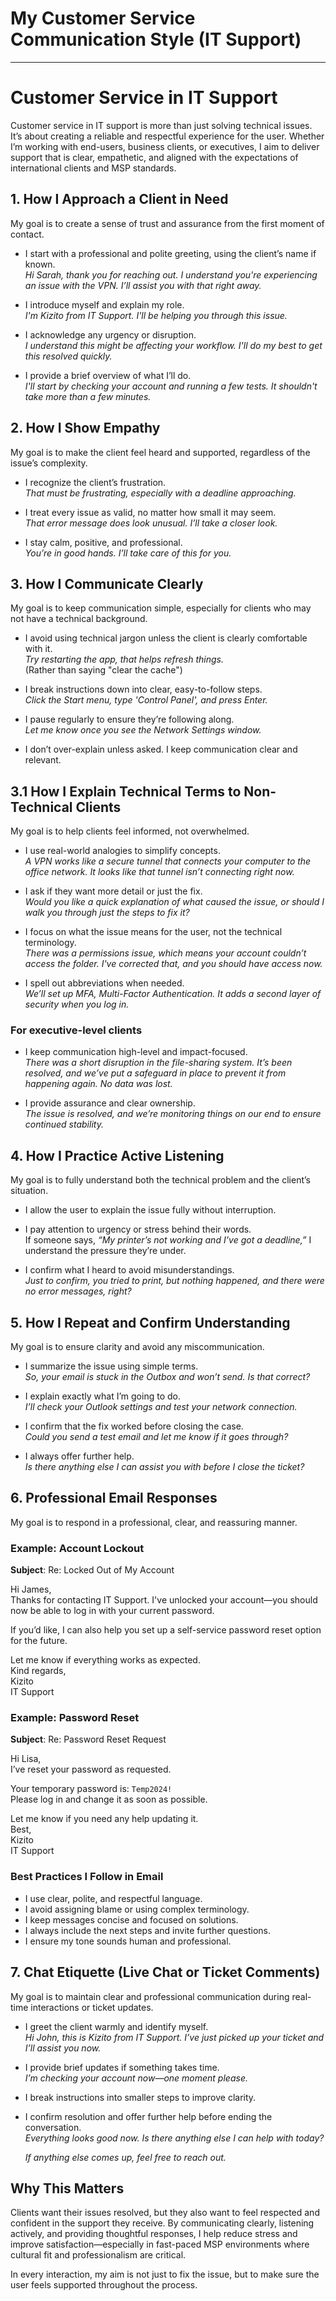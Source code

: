 # My Customer Service Communication Style (IT Support)

---
# Customer Service in IT Support

Customer service in IT support is more than just solving technical issues. It’s about creating a reliable and respectful experience for the user. Whether I’m working with end-users, business clients, or executives, I aim to deliver support that is clear, empathetic, and aligned with the expectations of international clients and MSP standards.

## 1. How I Approach a Client in Need

My goal is to create a sense of trust and assurance from the first moment of contact.

- I start with a professional and polite greeting, using the client’s name if known.  
  *Hi Sarah, thank you for reaching out. I understand you're experiencing an issue with the VPN. I’ll assist you with that right away.*

- I introduce myself and explain my role.  
  *I'm Kizito from IT Support. I'll be helping you through this issue.*

- I acknowledge any urgency or disruption.  
  *I understand this might be affecting your workflow. I'll do my best to get this resolved quickly.*

- I provide a brief overview of what I’ll do.  
  *I'll start by checking your account and running a few tests. It shouldn't take more than a few minutes.*

## 2. How I Show Empathy

My goal is to make the client feel heard and supported, regardless of the issue’s complexity.

- I recognize the client’s frustration.  
  *That must be frustrating, especially with a deadline approaching.*

- I treat every issue as valid, no matter how small it may seem.  
  *That error message does look unusual. I’ll take a closer look.*

- I stay calm, positive, and professional.  
  *You’re in good hands. I’ll take care of this for you.*

## 3. How I Communicate Clearly

My goal is to keep communication simple, especially for clients who may not have a technical background.

- I avoid using technical jargon unless the client is clearly comfortable with it.  
  *Try restarting the app, that helps refresh things.*  
  (Rather than saying "clear the cache")

- I break instructions down into clear, easy-to-follow steps.  
  *Click the Start menu, type 'Control Panel', and press Enter.*

- I pause regularly to ensure they’re following along.  
  *Let me know once you see the Network Settings window.*

- I don’t over-explain unless asked. I keep communication clear and relevant.

## 3.1 How I Explain Technical Terms to Non-Technical Clients

My goal is to help clients feel informed, not overwhelmed.

- I use real-world analogies to simplify concepts.  
  *A VPN works like a secure tunnel that connects your computer to the office network. It looks like that tunnel isn’t connecting right now.*

- I ask if they want more detail or just the fix.  
  *Would you like a quick explanation of what caused the issue, or should I walk you through just the steps to fix it?*

- I focus on what the issue means for the user, not the technical terminology.  
  *There was a permissions issue, which means your account couldn’t access the folder. I've corrected that, and you should have access now.*

- I spell out abbreviations when needed.  
  *We’ll set up MFA, Multi-Factor Authentication. It adds a second layer of security when you log in.*

### For executive-level clients

- I keep communication high-level and impact-focused.  
  *There was a short disruption in the file-sharing system. It’s been resolved, and we’ve put a safeguard in place to prevent it from happening again. No data was lost.*

- I provide assurance and clear ownership.  
  *The issue is resolved, and we’re monitoring things on our end to ensure continued stability.*

## 4. How I Practice Active Listening

My goal is to fully understand both the technical problem and the client’s situation.

- I allow the user to explain the issue fully without interruption.

- I pay attention to urgency or stress behind their words.  
  If someone says, *“My printer’s not working and I’ve got a deadline,”* I understand the pressure they’re under.

- I confirm what I heard to avoid misunderstandings.  
  *Just to confirm, you tried to print, but nothing happened, and there were no error messages, right?*

## 5. How I Repeat and Confirm Understanding

My goal is to ensure clarity and avoid any miscommunication.

- I summarize the issue using simple terms.  
  *So, your email is stuck in the Outbox and won’t send. Is that correct?*

- I explain exactly what I’m going to do.  
  *I’ll check your Outlook settings and test your network connection.*

- I confirm that the fix worked before closing the case.  
  *Could you send a test email and let me know if it goes through?*

- I always offer further help.  
  *Is there anything else I can assist you with before I close the ticket?*

## 6. Professional Email Responses

My goal is to respond in a professional, clear, and reassuring manner.

### Example: Account Lockout

**Subject**: Re: Locked Out of My Account

Hi James,  
Thanks for contacting IT Support. I've unlocked your account—you should now be able to log in with your current password.

If you’d like, I can also help you set up a self-service password reset option for the future.

Let me know if everything works as expected.  
Kind regards,  
Kizito  
IT Support

### Example: Password Reset

**Subject**: Re: Password Reset Request

Hi Lisa,  
I’ve reset your password as requested.

Your temporary password is: `Temp2024!`  
Please log in and change it as soon as possible.

Let me know if you need any help updating it.  
Best,  
Kizito  
IT Support

### Best Practices I Follow in Email

- I use clear, polite, and respectful language.
- I avoid assigning blame or using complex terminology.
- I keep messages concise and focused on solutions.
- I always include the next steps and invite further questions.
- I ensure my tone sounds human and professional.

## 7. Chat Etiquette (Live Chat or Ticket Comments)

My goal is to maintain clear and professional communication during real-time interactions or ticket updates.

- I greet the client warmly and identify myself.  
  *Hi John, this is Kizito from IT Support. I’ve just picked up your ticket and I’ll assist you now.*

- I provide brief updates if something takes time.  
  *I’m checking your account now—one moment please.*

- I break instructions into smaller steps to improve clarity.

- I confirm resolution and offer further help before ending the conversation.  
  *Everything looks good now. Is there anything else I can help with today?*

  *If anything else comes up, feel free to reach out.*

## Why This Matters

Clients want their issues resolved, but they also want to feel respected and confident in the support they receive. By communicating clearly, listening actively, and providing thoughtful responses, I help reduce stress and improve satisfaction—especially in fast-paced MSP environments where cultural fit and professionalism are critical.

In every interaction, my aim is not just to fix the issue, but to make sure the user feels supported throughout the process.
